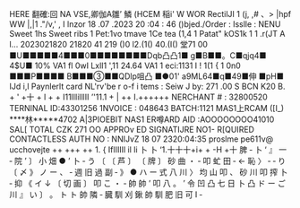 HERE 翻確:回 NA VSE,卿伽A雛’ 鱗 (HCEM 稲i' W WOR RectilJI 1 (j, ,# 、> |hpf WW |,|1 ."/v,' , I lnzor 18 .07 .2023 20 :04 : 46 ()bjed./Order : Isslle : NENU Sweet 1hs Sweet ribs 1 Pet:1vo tmave 1Ce tea (1,4 1 Patat" kOS1k 1 1 .r(JT A l… 2023021820 21820 41 219 ()0 l2.(1() 40.(I() 堂71 00 ■U■■■■■4■■■0■■■■■■■■Dqb凸凸1■ g■B■■。C■qjq4■ 4$U■ 10% VA1 fl 0wI LxlI1 ',11 24.64 VA1 1 eci:1131 I ! 1(1 { 1 0n0 ■■■P■■■■ B■■■③■■QDlp咀凸 ■●01' a9ML64■q■49■伸 ■pH■ IJd i,l Paynlerlt card NL'rv'be r o-f i tems : Seiw J by: 271 .00 S BCN K20 B. + ' +十 + l + + I11llIilllII ’'11.1 + | ++ I.++++++ NERCHANT # : 32800520 TERNINAL ID:43301256 1NVOICE : 048643 BATCH:1121 MAS1上RCAM ([I_) ****林*****4702 A|3PIOEBIT NAS1 ER噂ARD AID :AOOOOOOOO41010 SAL[ TOTAL CZK 271 OO APPROv ED SIGNATIJRE NO1- R[QUIRED CONTACTLESS AUTH NO : NNIJvZ 18 07 2320:04:35 proslme pe611v@ ucchovejte ++ +++ ++ 1. { IflIIIIl il li 卜 卜 ‘1.十十十+i+ + -H +十 脾 ‐ 卜 ‘ 』 一 ‐ 院 ’ 〕 小 畑 ● ’ 卜 ‐ う 〔 〔 芦 〕 〔 牌 〕 砂 曲 ・ ‐ 叩 虻 田 ‐ ← 恥 〉 ‐ ‐ り 〔 〆 》 ノ ー 、 ‐ 週 旧 過 副 ‐ 》 ● ハ ー 式 八 川 〉 均 山 叩 、 砂 川 叩 搾 卜 ‐ 抑 《 イ ↓ 〔 切 画 〕 叩 こ ・ ‐ 帥 帥 ’ 叩 八 。 ’ 令 凹 凸 七 日 卜 凸 ド ー ご 川 』 い 〕 。 ト ト 帥 隣 ‐ 臓 馴 刈 鍬 帥 馴 肥 旧 可 I ‐